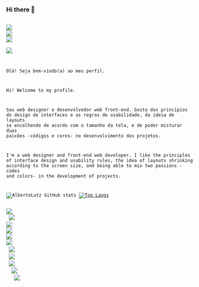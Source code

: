 ### Hi there 👋


<code>
<img src="https://img.shields.io/badge/Coursera-0056D2?style=for-the-badge&logo=Coursera&logoColor=white" />
<img src="https://img.shields.io/badge/Discord-7289DA?style=for-the-badge&logo=discord&logoColor=white" />
<img src="https://img.shields.io/badge/Twitter-1DA1F2?style=for-the-badge&logo=twitter&logoColor=white" />
 <a href="https://www.linkedin.com/in/alberto-lutz-dias/" target="blank">
<img src="https://img.shields.io/badge/LinkedIn-0077B5?style=for-the-badge&logo=linkedin&logoColor=white" />
<a/>  

 
Olá!  Seja bem-vindo(a) ao meu perfil.

Hi!  Welcome to my profile.

Sou web designer e desenvolvedor web front-end.
Gosto dos princípios do design de interfaces e as regras de usabilidade, da ideia de layouts se encolhendo de acordo com o tamanho da tela, e de poder misturar duas paixões -códigos e cores- no desenvolvimento dos projetos.

I'm a web designer and front-end web developer.
I like the principles of interface design and usability rules, the idea of layouts shrinking according to the screen size, and being able to mix two passions -codes and colors- in the development of projects.

![AlbertoLutz GitHub stats](https://github-readme-stats.vercel.app/api?username=AlbertoLutz&theme=radical)
[![Top Langs](https://github-readme-stats.vercel.app/api/top-langs/?username=anuraghazra&layout=compact)](https://github.com/anuraghazra/github-readme-stats)


<img src="https://img.shields.io/badge/React-20232A?style=for-the-badge&logo=react&logoColor=61DAFB" />
 <img src="https://img.shields.io/badge/JavaScript-F7DF1E?style=for-the-badge&logo=javascript&logoColor=black" />
<img src="https://img.shields.io/badge/TypeScript-007ACC?style=for-the-badge&logo=typescript&logoColor=white" />
<img src="https://img.shields.io/badge/Sass-CC6699?style=for-the-badge&logo=sass&logoColor=white" />
<img src="https://img.shields.io/badge/CSS3-1572B6?style=for-the-badge&logo=css3&logoColor=white" />
<img src="https://img.shields.io/badge/Visual_Studio_Code-0078D4?style=for-the-badge&logo=visual%20studio%20code&logoColor=white" />   
 <img src="https://img.shields.io/badge/Node.js-43853D?style=for-the-badge&logo=node.js&logoColor=white" /> 
 <img src="https://img.shields.io/badge/Java-ED8B00?style=for-the-badge&logo=java&logoColor=white" />
 <img src="https://img.shields.io/badge/HTML5-E34F26?style=for-the-badge&logo=html5&logoColor=white" />
  <img src="https://img.shields.io/badge/CSS-239120?&style=for-the-badge&logo=css3&logoColor=white" />
   <img src="https://img.shields.io/badge/jQuery-0769AD?style=for-the-badge&logo=jquery&logoColor=white" />

</code>





